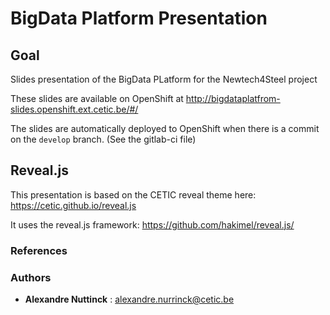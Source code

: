 # BigData Platform Presentation

## Goal

Slides presentation of the BigData PLatform for the Newtech4Steel project

These slides are available on OpenShift at http://bigdataplatfrom-slides.openshift.ext.cetic.be/#/

The slides are automatically deployed to OpenShift when there is a commit on the `develop` branch. (See the gitlab-ci file)

## Reveal.js

This presentation is based on the CETIC reveal theme here: https://cetic.github.io/reveal.js

It uses the reveal.js framework: https://github.com/hakimel/reveal.js/

### References

### Authors

* **Alexandre Nuttinck** : alexandre.nurrinck@cetic.be
